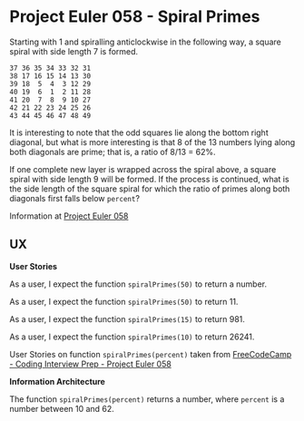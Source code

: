 # Project Euler 058 - Spiral Primes

Starting with 1 and spiralling anticlockwise in the following way, a square spiral with side length 7 is formed.

    37 36 35 34 33 32 31
    38 17 16 15 14 13 30
    39 18  5  4  3 12 29
    40 19  6  1  2 11 28
    41 20  7  8  9 10 27
    42 21 22 23 24 25 26
    43 44 45 46 47 48 49

It is interesting to note that the odd squares lie along the bottom right diagonal, but what is more interesting is that 8 of the 13 numbers lying along both diagonals are prime; that is, a ratio of 8/13 = 62%.

If one complete new layer is wrapped across the spiral above, a square spiral with side length 9 will be formed.  If the process is continued, what is the side length of the square spiral for which the ratio of primes along both diagonals first falls below `percent`?

Information at [Project Euler 058](https://projecteuler.net/problem=58)

## UX

**User Stories**

As a user, I expect the function `spiralPrimes(50)` to return a number.

As a user, I expect the function `spiralPrimes(50)` to return 11.

As a user, I expect the function `spiralPrimes(15)` to return 981.

As a user, I expect the function `spiralPrimes(10)` to return 26241.

User Stories on function `spiralPrimes(percent)` taken from [FreeCodeCamp - Coding Interview Prep - Project Euler 058](https://www.freecodecamp.org/learn/coding-interview-prep/project-euler/problem-58-spiral-primes)

**Information Architecture**

The function `spiralPrimes(percent)` returns a number, where `percent` is a number between 10 and 62.

